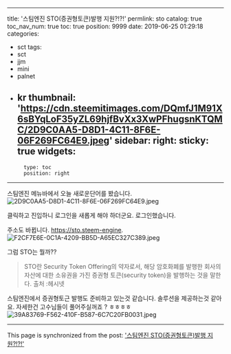 
---
title: '스팀엔진 STO(증권형토큰)발행 지원?!?!'
permlink: sto
catalog: true
toc_nav_num: true
toc: true
position: 9999
date: 2019-06-25 01:29:18
categories:
- sct
tags:
- sct
- jjm
- mini
- palnet
- kr
thumbnail: 'https://cdn.steemitimages.com/DQmfJ1M91X6sBYqLoF35yZL69hjfBvXx3XwPFhugsnKTQMC/2D9C0AA5-D8D1-4C11-8F6E-06F269FC64E9.jpeg'
sidebar:
    right:
        sticky: true
widgets:
    -
        type: toc
        position: right
---


스팀엔진 메뉴바에서 오늘 새로운단어를 봤습니다. 
![2D9C0AA5-D8D1-4C11-8F6E-06F269FC64E9.jpeg](https://cdn.steemitimages.com/DQmfJ1M91X6sBYqLoF35yZL69hjfBvXx3XwPFhugsnKTQMC/2D9C0AA5-D8D1-4C11-8F6E-06F269FC64E9.jpeg)

클릭하고 진입하니 로그인을 새롭게 해야 하더군요.  로그인했습니다.  

주소도 바뀝니다. 
https://sto.steem-engine.
![F2CF7E6E-0C1A-4209-BB5D-A65EC327C389.jpeg](https://cdn.steemitimages.com/DQmUgcYyoB3PMDPhJPoV5ZYoGZjf1pVUJhQuZYqPGNsRSWt/F2CF7E6E-0C1A-4209-BB5D-A65EC327C389.jpeg)


그럼 STO는 뭘까??
>STO란 Security Token Offering의 약자로서, 해당 암호화폐를 발행한 회사의 자산에 대한 소유권을 가진 증권형 토큰(security token)을 발행하는 것을 말한다.
출처 :헤시넷

스팀엔진에서 증권형토근 발행도 준비하고 있는것 같습니다. 
솔루션을 제공하는것 같아요. 자세한건 고수님들이 풀어주실꺼죠 ? ㅎㅎㅎㅎ
![39A83769-F562-410F-B587-6C7C20FB0031.jpeg](https://cdn.steemitimages.com/DQmZqTz8FUTAh5aspMgGAtMESATTcFPPGK6K51EHSZYq8fo/39A83769-F562-410F-B587-6C7C20FB0031.jpeg)

- - -

This page is synchronized from the post: ['스팀엔진 STO(증권형토큰)발행 지원?!?!'](https://steemit.com/@kingbit/sto)
